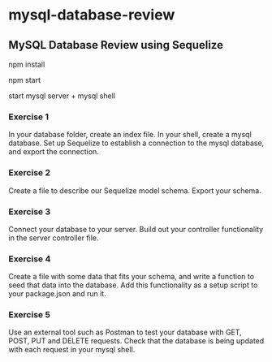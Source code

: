 # mysql-database-review

## MySQL Database Review using Sequelize

npm install

npm start

start mysql server + mysql shell

### Exercise 1

In your database folder, create an index file.
In your shell, create a mysql database.
Set up Sequelize to establish a connection to the mysql database, and export the connection.

### Exercise 2

Create a file to describe our Sequelize model schema.
Export your schema.

### Exercise 3

Connect your database to your server. Build out your controller functionality in the server controller file.

### Exercise 4

Create a file with some data that fits your schema, and write a function to seed that data into the database. Add this functionality as a setup script to your package.json and run it.

### Exercise 5

Use an external tool such as Postman to test your database with GET, POST, PUT and DELETE requests. Check that the database is being updated with each request in your mysql shell.
